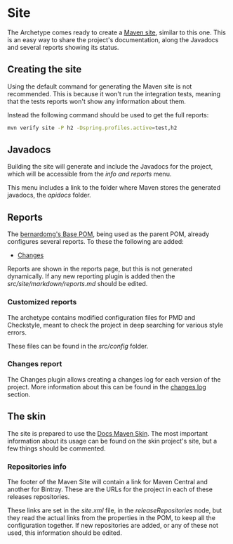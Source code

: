 # Site

The Archetype comes ready to create a [Maven site][maven-site], similar to this one. This is an easy way to share the project's documentation, along the Javadocs and several reports showing its status.

## Creating the site

Using the default command for generating the Maven site is not recommended. This is because it won't run the integration tests, meaning that the tests reports won't show any information about them.

Instead the following command should be used to get the full reports:

```sh
mvn verify site -P h2 -Dspring.profiles.active=test,h2
```

## Javadocs

Building the site will generate and include the Javadocs for the project, which will be accessible from the *info and reports* menu.

This menu includes a link to the folder where Maven stores the generated javadocs, the *apidocs* folder.

## Reports

The [bernardomg's Base POM][base-pom], being used as the parent POM, already configures several reports. To these the following are added:

- [Changes](https://maven.apache.org/plugins/maven-changes-plugin/)

Reports are shown in the reports page, but this is not generated dynamically. If any new reporting plugin is added then the *src/site/markdown/reports.md* should be edited.

### Customized reports

The archetype contains modified configuration files for PMD and Checkstyle, meant to check the project in deep searching for various style errors.

These files can be found in the *src/config* folder.

### Changes report

The Changes plugin allows creating a changes log for each version of the project. More information about this can be found in the [changes log][changes] section.

## The skin

The site is prepared to use the [Docs Maven Skin][docs-maven-skin]. The most important information about its usage can be found on the skin project's site, but a few things should be commented.

### Repositories info

The footer of the Maven Site will contain a link for Maven Central and another for Bintray. These are the URLs for the project in each of these releases repositories.

These links are set in the *site.xml* file, in the *releaseRepositories* node, but they read the actual links from the properties in the POM, to keep all the configuration together. If new repositories are added, or any of these not used, this information should be edited.

[changes]: ./changes.html
[maven-site]: http://maven.apache.org/guides/mini/guide-site.html

[base-pom]: https://github.com/Bernardo-MG/base-pom

[docs-maven-skin]: https://github.com/Bernardo-MG/docs-maven-skin
